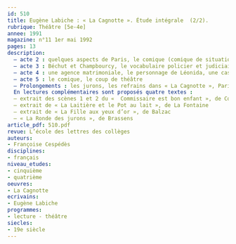 ```yaml
---
id: 510
title: Eugène Labiche : « La Cagnotte ». Étude intégrale  (2/2). 
rubrique: Théâtre [5e-4e]
annee: 1991
magazine: n°11 1er mai 1992
pages: 13
description: 
  – acte 2 : quelques aspects de Paris, le comique (comique de situation et de caractère, comique de mots), les rapports des personnages à l’argent, l’évolution d’un quiproquo, lecture expliquée de la scène 4
  – acte 3 : Béchut et Champbourcy, le vocabulaire policier et judiciaire, relance de l’intrigue, le comportement des femmes
  – acte 4 : une agence matrimoniale, le personnage de Léonida, une cascade de quiproquos, questions…
  – acte 5 : le comique, le coup de théâtre
  – Prolongements : les jurons, les refrains dans « La Cagnotte », Paris dans « La Cagnotte », scènes à jouer, sujets de devoirs…
  En lectures complémentaires sont proposés quatre textes :
  – extrait des scènes 1 et 2 du «  Commissaire est bon enfant », de Courteline
  – extrait de « La Laitière et le Pot au lait », de La Fontaine
  – extrait de « La Fille aux yeux d’or », de Balzac
  – « La Ronde des jurons », de Brassens
article_pdf: 510.pdf
revue: L’école des lettres des collèges
auteurs:
- Françoise Cespédès
disciplines:
- français
niveau_etudes:
- cinquième
- quatrième
oeuvres:
- La Cagnotte
ecrivains:
- Eugène Labiche
programmes:
- lecture - théâtre
siecles:
- 19e siècle
---
```

